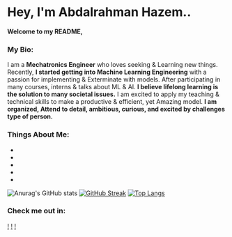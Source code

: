 <!-- Heading -->
# Hey, I'm Abdalrahman Hazem..
**Welcome to my README,**

<!-- Bio-->
### My Bio:
I am a **Mechatronics Engineer** who loves seeking & Learning new things.
Recently, **I started getting into Machine Learning Engineering** with a passion for implementing & Exterminate with models.
After participating in many courses, interns & talks about ML & AI.
**I believe lifelong learning is the solution to many societal issues.**
I am excited to apply my teaching & technical skills to make a productive & efficient, yet Amazing model.
**I am organized, Attend to detail, ambitious, curious, and excited by challenges type of person.**

<!--List about me-->
### Things About Me:
-
-
-
-
-
![Anurag's GitHub stats](https://github-readme-stats.vercel.app/api?username=Abdalrahman-Hazem&show_icons=true&theme=github_dark)
[![GitHub Streak](http://github-readme-streak-stats.herokuapp.com?user=Abdalrahman-Hazem&theme=github-dark-blue&hide_border=true)](https://git.io/streak-stats)
[![Top Langs](https://github-readme-stats.vercel.app/api/top-langs/?username=Abdalrahman-Hazem&layout=compact)](https://github.com/anuraghazra/github-readme-stats)


<!-- Social Media -->
### Check me out in:
[!]([LinkedIn](https://www.linkedin.com/in/abdalrahman-hazem-a4a387210/))
[!]([Portfolio]())
[!]([Resume](https://drive.google.com/file/d/1DLFaQRJ1mOSqlWG6t0ccu6EXlvtXPm4b/view))
